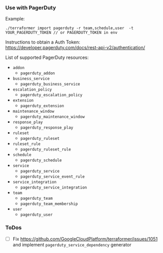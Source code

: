 ### Use with PagerDuty

Example:

```
./terraformer import pagerduty -r team,schedule,user  -t YOUR_PAGERDUTY_TOKEN // or PAGERDUTY_TOKEN in env
```
Instructions to obtain a Auth Token: https://developer.pagerduty.com/docs/rest-api-v2/authentication/

List of supported PagerDuty resources:

* `addon`
  * `pagerduty_addon`
* `business_service`
  * `pagerduty_business_service`
* `escalation_policy`
  * `pagerduty_escalation_policy`
* `extension`
  * `pagerduty_extension`
* `maintenance_window`
  * `pagerduty_maintenance_window`
* `response_play`
  * `pagerduty_response_play`
* `ruleset`
  * `pagerduty_ruleset`
* `ruleset_rule`
  * `pagerduty_ruleset_rule`
* `schedule`
  * `pagerduty_schedule`
* `service`
  * `pagerduty_service`
  * `pagerduty_service_event_rule`
* `service_integration`
  * `pagerduty_service_integration`
* `team`
  * `pagerduty_team`
  * `pagerduty_team_membership`
* `user`
  * `pagerduty_user`

### ToDos

 - [ ] Fix https://github.com/GoogleCloudPlatform/terraformer/issues/1051 and implement `pagerduty_service_dependency` generator
